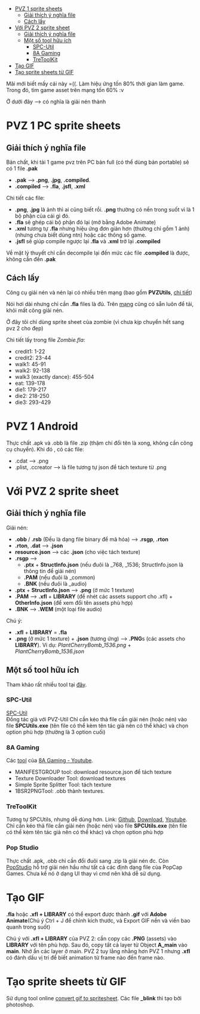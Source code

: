 - [PVZ 1 sprite sheets](#pvz-1-sprite-sheets)
  * [Giải thích ý nghĩa file](#gi-i-th-ch---ngh-a-file)
  * [Cách lấy](#c-ch-l-y)
- [Với PVZ 2 sprite sheet](#v-i-pvz-2-sprite-sheet)
  * [Giải thích ý nghĩa file](#gi-i-th-ch---ngh-a-file-1)
  * [Một số tool hữu ích](#m-t-s--tool-h-u--ch)
    + [SPC-Util](#spc-util)
    + [8A Gaming](#8a-gaming)
    + [TreToolKit](#tretoolkit)
- [Tạo GIF](#t-o-gif)
- [Tạo sprite sheets từ GIF](#t-o-sprite-sheets-t--gif)

Mãi mới biết mấy cái này =((. Làm hiệu ứng tốn 80% thời gian làm game.<br/>
Trong đó, tìm game asset trên mạng tốn 60% :v

Ở dưới đây --> có nghĩa là giải nén thành

# PVZ 1 PC sprite sheets
## Giải thích ý nghĩa file
Bản chất, khi tải 1 game pvz trên PC bản full (có thể dùng bản portable) sẽ có 1 file **.pak**<br/>
- **.pak** --> **.png**, **.jpg**, **.compiled**.
- **.compiled** --> **.fla**, **.jsfl**, **.xml**

Chi tiết các file:
- **.png**, **.jpg** là ảnh thì ai cũng biết rồi. **.png** thường có nền trong suốt vì là 1 bộ phận của cái gì đó.
- **.fla** sẽ ghép cái bộ phận đó lại (mở bằng Adobe Animate)
- **.xml** tương tự **.fla** nhưng hiệu ứng đơn giản hơn (thường chỉ gồm 1 ảnh) (nhưng chưa biết dùng ntn) hoặc các thông số game.
- **.jsfl** sẽ giúp compile ngược lại **.fla** và **.xml** trở lại **.compiled**

Về mặt lý thuyết chỉ cần decompile lại đến mức các file **.compiled** là được, không cần đến **.pak**
## Cách lấy
Công cụ giải nén và nén lại có nhiều trên mạng (bao gồm **PVZUtils**, [chi tiết](https://plantsvszombies.fandom.com/wiki/Modify_Plants_vs._Zombies))

Nói hơi dài nhưng chỉ cần **.fla** files là đủ. Trên [mạng](https://drive.google.com/file/d/1zztUOZWna5Hy2xI3tju1d7Hjtp59J4dI/view) cũng có sẵn luôn để tải, khỏi mất công giải nén.

Ở đây tôi chỉ dùng sprite sheet của zombie (vì chưa kịp chuyển hết sang pvz 2 cho đẹp)

Chi tiết lấy trong file *Zombie.fla*:
* 	credit1: 1-22
* 	credit2: 23-44
* 	walk1: 45-91
* 	walk2: 92-138
* 	walk3 (exactly dance): 455-504
* 	eat: 139-178
* 	die1: 179-217
* 	die2: 218-250
* 	die3: 293-429

# PVZ 1 Android
Thực chất .apk và .obb là file .zip (thậm chí đổi tên là xong, không cần công cụ chuyển).
Khi đó , có các file:
- .cdat --> .png
- .plist, .ccreator --> là file tương tự json để tách texture từ .png



# Với PVZ 2 sprite sheet
## Giải thích ý nghĩa file
Giải nén:
- **.obb** / **.rsb** (Đều là dạng file binary để mã hóa) --> **.rsgp**, **.rton**
- **.rton**, **.dat** --> **.json**
- **resource.json** --> các **.json** (cho việc tách texture)
- **.rsgp** --> 
    - **.ptx** + **StructInfo.json** (nếu đuôi là _768, _1536; StructInfo.json là thông tin để giải nén)
    - **.PAM** (nếu đuôi là _common)
    - **.BNK** (nếu đuôi là _audio)
- **.ptx** + **StructInfo.json** --> **.png** (ở mức 1 texture)
- **.PAM** --> **.xfl**  + **LIBRARY** (để nhét các assets support cho .xfl) + **OtherInfo.json** (để xem đổi tên assets phù hợp)
- **.BNK** --> **.WEM** (một loại file audio)

Chú ý:
- **.xfl** + **LIBRARY** = **.fla**
- **.png** (ở mức 1 texture) + **.json** (tương ứng) --> **.PNG**s (các assets cho **LIBRARY**).
Ví dụ: *PlantCherryBomb_1536.png* + *PlantCherryBomb_1536.json*

## Một số tool hữu ích
Tham khảo rất nhiều tool tại [đây](https://ernestoam.fandom.com/wiki/Plants_vs._Zombies_2_Hacking_Tools).
### SPC-Util
[SPC-Util](https://www.youtube.com/watch?v=RvYLWEBOPG0)<br/>
Đồng tác giả với PVZ-Util
Chỉ cần kéo thả file cần giải nén (hoặc nén) vào file **SPCUtils.exe** (tên file có thể kèm tên tác giả nên có thể khác) và chọn option phù hợp (thường là 3 option cuối)

### 8A Gaming 
Các [tool](https://8auniverse.com/) của [8A Gaming - Youtube](https://www.youtube.com/@8AGamingOfficial/featured).<br/>
* MANIFESTGROUP tool: download resource.json để tách texture<br/>
* Texture Downloader Tool: download textures<br/>
* Simple Sprite Splitter Tool: tách texture<br/>
* 1BSR2PNGTool: .obb thành textures.<br/>

### TreToolKit
Tương tự SPCUtils, nhưng dễ dùng hơn.
Link: [Github](https://github.com/twinkles-twinstar/TwinStar.ToolKit), [Download](https://mega.nz/folder/vFNi2aKD#vpzZz9g0BAu7AcdO-CVEGg), [Youtube](https://www.youtube.com/watch?v=opBGagu4LOo&t=0s).
Chỉ cần kéo thả file cần giải nén (hoặc nén) vào file **SPCUtils.exe** (tên file có thể kèm tên tác giả nên có thể khác) và chọn option phù hợp

### Pop Studio
Thực chất .apk, .obb chỉ cần đổi đuôi sang .zip là giải nén đc.
Còn [PopStudio](https://github.com/YingFengTingYu/PopStudio_Old/releases/tag/v4.0) hỗ trợ giải nén hầu như
tất cả các định dạng file của PopCap Games. Chưa kể nó ở dạng UI thay vì cmd nên khá dễ sử dụng.

# Tạo GIF
**.fla** hoặc **.xfl + LIBRARY** có thể export được thành **.gif** với **Adobe Animate**(Chú ý Ctrl + J để chỉnh kích thước, và Export GIF nền và viền bao quanh trong suốt)

Chú ý với **.xfl + LIBRARY** của PVZ 2: cần copy các **.PNG** (assets) vào **LIBRARY** với tên phù hợp. Sau đó, copy tất cả layer từ Object **A_main** vào **main**. Nhớ ẩn các layer ở main. PVZ 2 tuy lằng nhằng hơn PVZ 1 nhưng **.xfl** có đánh dấu vị trí để biết animation từ frame nào đến frame nào.

# Tạo sprite sheets từ GIF
Sử dụng tool online [convert gif to spritesheet](https://onlinegiftools.com/convert-gif-to-sprite-sheet).
Các file **_blink** thì tạo bởi photoshop.